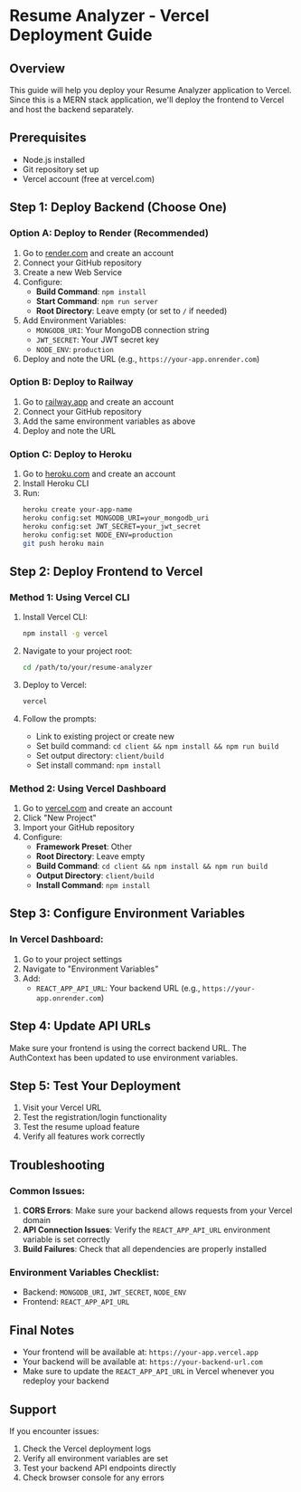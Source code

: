 # Resume Analyzer - Vercel Deployment Guide

## Overview
This guide will help you deploy your Resume Analyzer application to Vercel. Since this is a MERN stack application, we'll deploy the frontend to Vercel and host the backend separately.

## Prerequisites
- Node.js installed
- Git repository set up
- Vercel account (free at vercel.com)

## Step 1: Deploy Backend (Choose One)

### Option A: Deploy to Render (Recommended)
1. Go to [render.com](https://render.com) and create an account
2. Connect your GitHub repository
3. Create a new Web Service
4. Configure:
   - **Build Command**: `npm install`
   - **Start Command**: `npm run server`
   - **Root Directory**: Leave empty (or set to `/` if needed)
5. Add Environment Variables:
   - `MONGODB_URI`: Your MongoDB connection string
   - `JWT_SECRET`: Your JWT secret key
   - `NODE_ENV`: `production`
6. Deploy and note the URL (e.g., `https://your-app.onrender.com`)

### Option B: Deploy to Railway
1. Go to [railway.app](https://railway.app) and create an account
2. Connect your GitHub repository
3. Add the same environment variables as above
4. Deploy and note the URL

### Option C: Deploy to Heroku
1. Go to [heroku.com](https://heroku.com) and create an account
2. Install Heroku CLI
3. Run:
   ```bash
   heroku create your-app-name
   heroku config:set MONGODB_URI=your_mongodb_uri
   heroku config:set JWT_SECRET=your_jwt_secret
   heroku config:set NODE_ENV=production
   git push heroku main
   ```

## Step 2: Deploy Frontend to Vercel

### Method 1: Using Vercel CLI
1. Install Vercel CLI:
   ```bash
   npm install -g vercel
   ```

2. Navigate to your project root:
   ```bash
   cd /path/to/your/resume-analyzer
   ```

3. Deploy to Vercel:
   ```bash
   vercel
   ```

4. Follow the prompts:
   - Link to existing project or create new
   - Set build command: `cd client && npm install && npm run build`
   - Set output directory: `client/build`
   - Set install command: `npm install`

### Method 2: Using Vercel Dashboard
1. Go to [vercel.com](https://vercel.com) and create an account
2. Click "New Project"
3. Import your GitHub repository
4. Configure:
   - **Framework Preset**: Other
   - **Root Directory**: Leave empty
   - **Build Command**: `cd client && npm install && npm run build`
   - **Output Directory**: `client/build`
   - **Install Command**: `npm install`

## Step 3: Configure Environment Variables

### In Vercel Dashboard:
1. Go to your project settings
2. Navigate to "Environment Variables"
3. Add:
   - `REACT_APP_API_URL`: Your backend URL (e.g., `https://your-app.onrender.com`)

## Step 4: Update API URLs

Make sure your frontend is using the correct backend URL. The AuthContext has been updated to use environment variables.

## Step 5: Test Your Deployment

1. Visit your Vercel URL
2. Test the registration/login functionality
3. Test the resume upload feature
4. Verify all features work correctly

## Troubleshooting

### Common Issues:

1. **CORS Errors**: Make sure your backend allows requests from your Vercel domain
2. **API Connection Issues**: Verify the `REACT_APP_API_URL` environment variable is set correctly
3. **Build Failures**: Check that all dependencies are properly installed

### Environment Variables Checklist:
- Backend: `MONGODB_URI`, `JWT_SECRET`, `NODE_ENV`
- Frontend: `REACT_APP_API_URL`

## Final Notes

- Your frontend will be available at: `https://your-app.vercel.app`
- Your backend will be available at: `https://your-backend-url.com`
- Make sure to update the `REACT_APP_API_URL` in Vercel whenever you redeploy your backend

## Support

If you encounter issues:
1. Check the Vercel deployment logs
2. Verify all environment variables are set
3. Test your backend API endpoints directly
4. Check browser console for any errors
